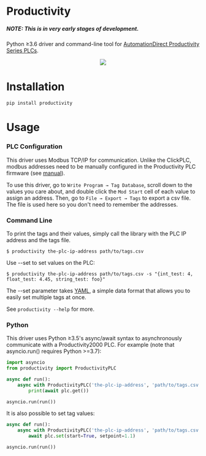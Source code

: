 Productivity
============

##### NOTE: This is in very early stages of development.

Python ≥3.6 driver and command-line tool for [AutomationDirect Productivity Series PLCs](https://www.automationdirect.com/adc/overview/catalog/programmable_controllers/productivity_series_controllers).

<p align="center">
  <img src="https://www.automationdirect.com/images/overviews/p-series-cpus_400.jpg" />
</p>

Installation
============

```
pip install productivity
```

Usage
=====

### PLC Configuration

This driver uses Modbus TCP/IP for communication. Unlike the ClickPLC, modbus
addresses need to be manually configured in the Productivity PLC firmware (see
[manual](https://cdn.automationdirect.com/static/manuals/p2userm/p2userm.pdf)).

To use this driver, go to `Write Program → Tag Database`, scroll down to the values
you care about, and double click the `Mod Start` cell of each value to assign an address.
Then, go to `File → Export → Tags` to export a csv file. The file is used here so
you don't need to remember the addresses.

### Command Line

To print the tags and their values, simply call the library with the PLC IP address and the tags file.
```
$ productivity the-plc-ip-address path/to/tags.csv
```

Use --set to set values on the PLC:
```
$ productivity the-plc-ip-address path/to/tags.csv -s "{int_test: 4, float_test: 4.45, string_test: foo}"
```
The --set parameter takes [YAML](https://learnxinyminutes.com/docs/yaml/), a simple data format that allows you to easily set multiple tags at once.

See `productivity --help` for more.

### Python

This driver uses Python ≥3.5's async/await syntax to asynchronously communicate with
a Productivity2000 PLC. For example (note that asyncio.run() requires Python >=3.7):

```python
import asyncio
from productivity import ProductivityPLC

async def run():
    async with ProductivityPLC('the-plc-ip-address', 'path/to/tags.csv') as plc:
        print(await plc.get())

asyncio.run(run())
```

It is also possible to set tag values:
```python
async def run():
    async with ProductivityPLC('the-plc-ip-address', 'path/to/tags.csv') as plc:
        await plc.set(start=True, setpoint=1.1)

asyncio.run(run())
```

